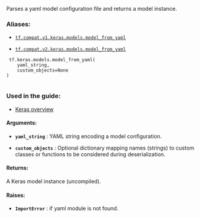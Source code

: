 Parses a yaml model configuration file and returns a model instance.



### Aliases:

- [ `tf.compat.v1.keras.models.model_from_yaml` ](/api_docs/python/tf/keras/models/model_from_yaml)

- [ `tf.compat.v2.keras.models.model_from_yaml` ](/api_docs/python/tf/keras/models/model_from_yaml)



```
 tf.keras.models.model_from_yaml(
    yaml_string,
    custom_objects=None
)
 
```



### Used in the guide:

- [Keras overview](https://tensorflow.google.cn/guide/keras/overview)



#### Arguments:

- **`yaml_string`** : YAML string encoding a model configuration.

- **`custom_objects`** : Optional dictionary mapping names
(strings) to custom classes or functions to be
considered during deserialization.



#### Returns:
A Keras model instance (uncompiled).



#### Raises:

- **`ImportError`** : if yaml module is not found.

